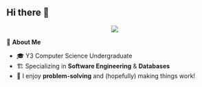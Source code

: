 ## Hi there 👋

<p align="center">
  <img src="https://readme-typing-svg.herokuapp.com?color=00F7FF&size=24&center=true&vCenter=true&width=600&height=50&lines=Hello!+I+am+Wei+Bin!;Nice+to+meet+you+👋" />
</p>

🚀 **About Me**  
- 🎓 Y3 Computer Science Undergraduate  
- 🏗️ Specializing in **Software Engineering** & **Databases**  
- 🤔 I enjoy **problem-solving** and (hopefully) making things work!  
